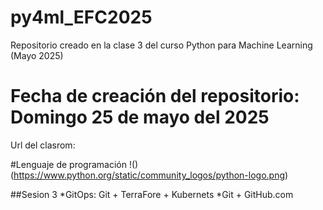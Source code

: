 # py4ml_EFC2025
Repositorio creado en la clase 3 del curso Python para Machine Learning (Mayo 2025)
# Fecha de creación del repositorio: Domingo 25 de mayo del 2025
Url del clasrom: 

#Lenguaje de programación
!()(https://www.python.org/static/community_logos/python-logo.png)

##Sesion 3
  *GitOps: Git + TerraFore + Kubernets
  *Git + GitHub.com
  
